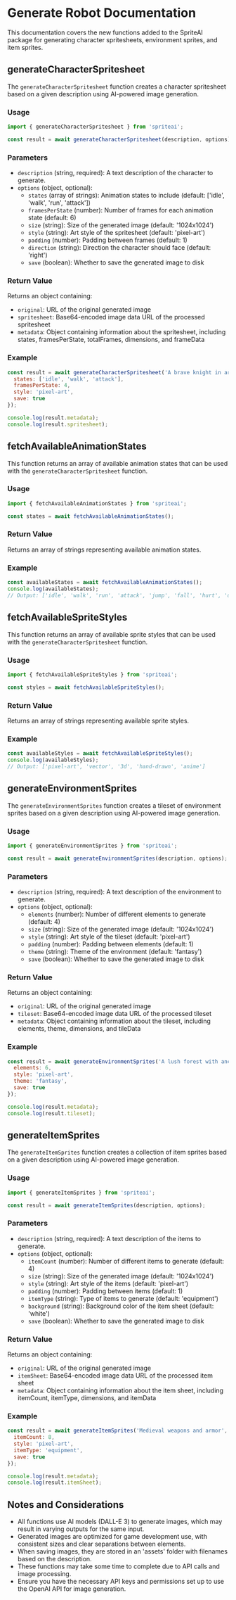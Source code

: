 # Generate Robot Documentation

This documentation covers the new functions added to the SpriteAI package for generating character spritesheets, environment sprites, and item sprites.

## generateCharacterSpritesheet

The `generateCharacterSpritesheet` function creates a character spritesheet based on a given description using AI-powered image generation.

### Usage

```javascript
import { generateCharacterSpritesheet } from 'spriteai';

const result = await generateCharacterSpritesheet(description, options);
```

### Parameters

- `description` (string, required): A text description of the character to generate.
- `options` (object, optional):
  - `states` (array of strings): Animation states to include (default: ['idle', 'walk', 'run', 'attack'])
  - `framesPerState` (number): Number of frames for each animation state (default: 6)
  - `size` (string): Size of the generated image (default: '1024x1024')
  - `style` (string): Art style of the spritesheet (default: 'pixel-art')
  - `padding` (number): Padding between frames (default: 1)
  - `direction` (string): Direction the character should face (default: 'right')
  - `save` (boolean): Whether to save the generated image to disk

### Return Value

Returns an object containing:
- `original`: URL of the original generated image
- `spritesheet`: Base64-encoded image data URL of the processed spritesheet
- `metadata`: Object containing information about the spritesheet, including states, framesPerState, totalFrames, dimensions, and frameData

### Example

```javascript
const result = await generateCharacterSpritesheet('A brave knight in armor', {
  states: ['idle', 'walk', 'attack'],
  framesPerState: 4,
  style: 'pixel-art',
  save: true
});

console.log(result.metadata);
console.log(result.spritesheet);
```

## fetchAvailableAnimationStates

This function returns an array of available animation states that can be used with the `generateCharacterSpritesheet` function.

### Usage

```javascript
import { fetchAvailableAnimationStates } from 'spriteai';

const states = await fetchAvailableAnimationStates();
```

### Return Value

Returns an array of strings representing available animation states.

### Example

```javascript
const availableStates = await fetchAvailableAnimationStates();
console.log(availableStates);
// Output: ['idle', 'walk', 'run', 'attack', 'jump', 'fall', 'hurt', 'die']
```

## fetchAvailableSpriteStyles

This function returns an array of available sprite styles that can be used with the `generateCharacterSpritesheet` function.

### Usage

```javascript
import { fetchAvailableSpriteStyles } from 'spriteai';

const styles = await fetchAvailableSpriteStyles();
```

### Return Value

Returns an array of strings representing available sprite styles.

### Example

```javascript
const availableStyles = await fetchAvailableSpriteStyles();
console.log(availableStyles);
// Output: ['pixel-art', 'vector', '3d', 'hand-drawn', 'anime']
```

## generateEnvironmentSprites

The `generateEnvironmentSprites` function creates a tileset of environment sprites based on a given description using AI-powered image generation.

### Usage

```javascript
import { generateEnvironmentSprites } from 'spriteai';

const result = await generateEnvironmentSprites(description, options);
```

### Parameters

- `description` (string, required): A text description of the environment to generate.
- `options` (object, optional):
  - `elements` (number): Number of different elements to generate (default: 4)
  - `size` (string): Size of the generated image (default: '1024x1024')
  - `style` (string): Art style of the tileset (default: 'pixel-art')
  - `padding` (number): Padding between elements (default: 1)
  - `theme` (string): Theme of the environment (default: 'fantasy')
  - `save` (boolean): Whether to save the generated image to disk

### Return Value

Returns an object containing:
- `original`: URL of the original generated image
- `tileset`: Base64-encoded image data URL of the processed tileset
- `metadata`: Object containing information about the tileset, including elements, theme, dimensions, and tileData

### Example

```javascript
const result = await generateEnvironmentSprites('A lush forest with ancient ruins', {
  elements: 6,
  style: 'pixel-art',
  theme: 'fantasy',
  save: true
});

console.log(result.metadata);
console.log(result.tileset);
```

## generateItemSprites

The `generateItemSprites` function creates a collection of item sprites based on a given description using AI-powered image generation.

### Usage

```javascript
import { generateItemSprites } from 'spriteai';

const result = await generateItemSprites(description, options);
```

### Parameters

- `description` (string, required): A text description of the items to generate.
- `options` (object, optional):
  - `itemCount` (number): Number of different items to generate (default: 4)
  - `size` (string): Size of the generated image (default: '1024x1024')
  - `style` (string): Art style of the items (default: 'pixel-art')
  - `padding` (number): Padding between items (default: 1)
  - `itemType` (string): Type of items to generate (default: 'equipment')
  - `background` (string): Background color of the item sheet (default: 'white')
  - `save` (boolean): Whether to save the generated image to disk

### Return Value

Returns an object containing:
- `original`: URL of the original generated image
- `itemSheet`: Base64-encoded image data URL of the processed item sheet
- `metadata`: Object containing information about the item sheet, including itemCount, itemType, dimensions, and itemData

### Example

```javascript
const result = await generateItemSprites('Medieval weapons and armor', {
  itemCount: 8,
  style: 'pixel-art',
  itemType: 'equipment',
  save: true
});

console.log(result.metadata);
console.log(result.itemSheet);
```

## Notes and Considerations

- All functions use AI models (DALL-E 3) to generate images, which may result in varying outputs for the same input.
- Generated images are optimized for game development use, with consistent sizes and clear separations between elements.
- When saving images, they are stored in an 'assets' folder with filenames based on the description.
- These functions may take some time to complete due to API calls and image processing.
- Ensure you have the necessary API keys and permissions set up to use the OpenAI API for image generation.